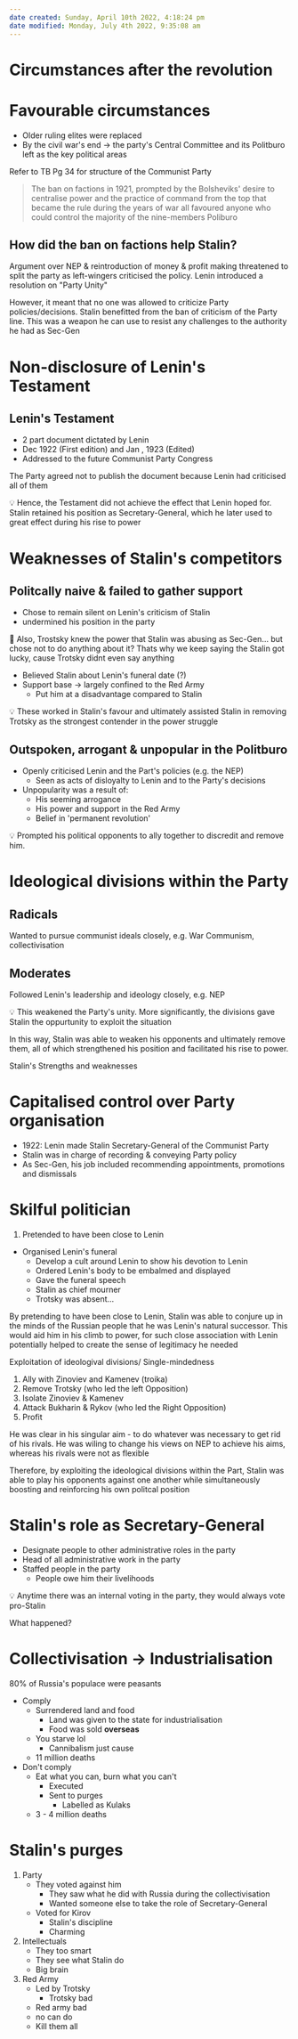 ```yaml
---
date created: Sunday, April 10th 2022, 4:18:24 pm
date modified: Monday, July 4th 2022, 9:35:08 am
---
```


# Circumstances after the revolution

# Favourable circumstances

- Older ruling elites were replaced
- By the civil war's end → the party's Central Committee and its Politburo left as the key political areas

Refer to TB Pg 34 for structure of the Communist Party

> The ban on factions in 1921, prompted by the Bolsheviks' desire to centralise power and the practice of command from the top that became the rule during the years of war all favoured anyone who could control the majority of the nine-members Poliburo

## How did the ban on factions help Stalin?

Argument over NEP & reintroduction of money & profit making threatened to split the party as left-wingers criticised the policy. Lenin introduced a resolution on "Party Unity"

However, it meant that no one was allowed to criticize Party policies/decisions. Stalin benefitted from the ban of criticism of the Party line. This was a weapon he can use to resist any challenges to the authority he had as Sec-Gen

# Non-disclosure of Lenin's Testament

## Lenin's Testament

- 2 part document dictated by Lenin
- Dec 1922 (First edition) and Jan , 1923 (Edited)
- Addressed to the future Communist Party Congress

The Party agreed not to publish the document because Lenin had criticised all of them

<aside> 💡 Hence, the Testament did not achieve the effect that Lenin hoped for. Stalin retained his position as Secretary-General, which he later used to great effect during his rise to power

</aside>

# Weaknesses of Stalin's competitors

## Politcally naive & failed to gather support

- Chose to remain silent on Lenin's criticism of Stalin
- undermined his position in the party

<aside> 🤡  Also, Trostsky knew the power that Stalin was abusing as Sec-Gen… but chose not to do anything about it? Thats why we keep saying the Stalin got lucky, cause Trotsky didnt even say anything

</aside>

- Believed Stalin about Lenin's funeral date (?)
- Support base → largely confined to the Red Army
    - Put him at a disadvantage compared to Stalin

<aside> 💡 These worked in Stalin's favour and ultimately assisted Stalin in removing Trotsky as the strongest contender in the power struggle

</aside>

## Outspoken, arrogant & unpopular in the Politburo

- Openly criticised Lenin and the Part's policies (e.g. the NEP)
    - Seen as acts of disloyalty to Lenin and to the Party's decisions
- Unpopularity was a result of:
    - His seeming arrogance
    - His power and support in the Red Army
    - Belief in 'permanent revolution'

<aside> 💡 Prompted his political opponents to ally together to discredit and remove him.

</aside>

# Ideological divisions within the Party

## Radicals

Wanted to pursue communist ideals closely, e.g. War Communism, collectivisation

## Moderates

Followed Lenin's leadership and ideology closely, e.g. NEP

<aside> 💡 This weakened the Party's unity. More significantly, the divisions gave Stalin the oppurtunity to exploit the situation

</aside>

In this way, Stalin was able to weaken his opponents and ultimately remove them, all of which strengthened his position and facilitated his rise to power.

 Stalin's Strengths and weaknesses

# Capitalised control over Party organisation

- 1922: Lenin made Stalin Secretary-General of the Communist Party
- Stalin was in charge of recording & conveying Party policy
- As Sec-Gen, his job included recommending appointments, promotions and dismissals

# Skilful politician

1. Pretended to have been close to Lenin

- Organised Lenin's funeral
    - Develop a cult around Lenin to show his devotion to Lenin
    - Ordered Lenin's body to be embalmed and displayed
    - Gave the funeral speech
    - Stalin as chief mourner
    - Trotsky was absent…

By pretending to have been close to Lenin, Stalin was able to conjure up in the minds of the Russian people that he was Lenin's natural successor. This would aid him in his climb to power, for such close association with Lenin potentially helped to create the sense of legitimacy he needed

Exploitation of ideologival divisions/ Single-mindedness

1. Ally with Zinoviev and Kamenev (troika)
2. Remove Trotsky (who led the left Opposition)
3. Isolate Zinoviev & Kamenev
4. Attack Bukharin & Rykov (who led the Right Opposition)
5. Profit

He was clear in his singular aim - to do whatever was necessary to get rid of his rivals. He was wiling to change his views on NEP to achieve his aims, whereas his rivals were not as flexible

Therefore, by exploiting the ideological divisions within the Part, Stalin was able to play his opponents against one another while simultaneously boosting and reinforcing his own politcal position

# Stalin's role as Secretary-General

- Designate people to other administrative roles in the party
- Head of all administrative work in the party
- Staffed people in the party
    - People owe him their livelihoods

<aside> 💡 Anytime there was an internal voting in the party, they would always vote pro-Stalin

</aside>

 What happened?

# Collectivisation → Industrialisation

80% of Russia's populace were peasants

- Comply
    - Surrendered land and food
        - Land was given to the state for industrialisation
        - Food was sold **overseas**
    - You starve lol
        - Cannibalism just cause
    - 11 million deaths
- Don't comply
    - Eat what you can, burn what you can't
        - Executed
        - Sent to purges
            - Labelled as Kulaks
    - 3 - 4 million deaths

# Stalin's purges

1. Party
    - They voted against him
        - They saw what he did with Russia during the collectivisation
        - Wanted someone else to take the role of Secretary-General
    - Voted for Kirov
        - Stalin's discipline
        - Charming
2. Intellectuals
    - They too smart
    - They see what Stalin do
    - Big brain
3. Red Army
    - Led by Trotsky
        - Trotsky bad
    - Red army bad
    - no can do
    - Kill them all